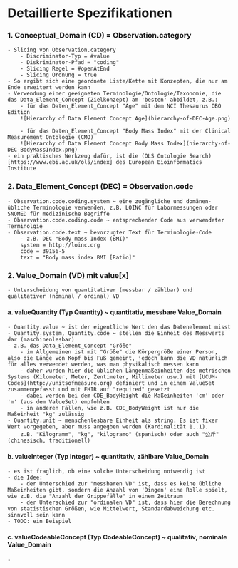 # Detaillierte Spezifikationen

### 1. Conceptual_Domain (CD) = Observation.category
    - Slicing von Observation.category
        - Discriminator-Typ = #value
        - Diskriminator-Pfad = "coding"
        - Slicing Regel = #openAtEnd
        - Slicing Ordnung = true
    - So ergibt sich eine geordnete Liste/Kette mit Konzepten, die nur am Ende erweitert werden kann
    - Verwendung einer geeigneten Terminologie/Ontologie/Taxonomie, die das Data_Element_Concept (Zielkonzept) am 'besten' abbildet, z.B.:
        - für das Daten_Element_Concept "Age" mit dem NCI Thesaurus OBO Edition
        ![Hierarchy of Data Element Concept Age](hierarchy-of-DEC-Age.png)

        - für das Daten_Element_Concept "Body Mass Index" mit der Clinical Measurement Ontologie (CMO)
        ![Hierarchy of Data Element Concept Body Mass Index](hierarchy-of-DEC-BodyMassIndex.png)
    - ein praktisches Werkzeug dafür, ist die (OLS Ontologie Search)[https://www.ebi.ac.uk/ols/index] des European Bioinformatics Institute

### 2. Data_Element_Concept (DEC) = Observation.code
    - Observation.code.coding.system ~ eine zugängliche und domänen-übliche Terminologie verwenden, z.B. LOINC für Labormessungen oder SNOMED für medizinische Begriffe
    - Observation.code.coding.code ~ entsprechender Code aus verwendeter Terminolgie
    - Observation.code.text ~ bevorzugter Text für Terminologie-Code
        - z.B. DEC "Body mass Index (BMI)"
        system = http://loinc.org
        code = 39156-5
        text = "Body mass index BMI [Ratio]"

### 2. Value_Domain (VD) mit value[x]
    - Unterscheidung von quantitativer (messbar / zählbar) und qualitativer (nominal / ordinal) VD

#### a. valueQuantity (Typ Quantity) ~ quantitativ, messbare Value_Domain
    - Quantity.value ~ ist der eigentliche Wert den das Datenelement misst
    - Quantity.system, Quantity.code ~ stellen die Einheit des Messwerts dar (maschinenlesbar)
    - z.B. das Data_Element_Concept "Größe"
        - im Allgemeinen ist mit "Größe" die Körpergröße einer Person, also die Länge von Kopf bis Fuß gemeint, jedoch kann die VD natürlich für alles verwendet werden, was man physikalisch messen kann
        - daher wurden hier die üblichen Längenmaßeinheiten des metrischen Systems (Kilometer, Meter, Zentimeter, Millimeter usw.) mit [UCUM-Codes](http://unitsofmeasure.org) definiert und in einem ValueSet zusammengefasst und mit FHIR auf "required" gesetzt
        - dabei werden bei dem CDE_BodyHeight die Maßeinheiten 'cm' oder 'm' (aus dem ValueSet) empfohlen 
        - in anderen Fällen, wie z.B. CDE_BodyWeight ist nur die Maßeinheit "kg" zulässig
    - Quantity.unit ~ menschenlesbare Einheit als string. Es ist fixer Wert vorgegeben, aber muss angegben werden (Kardinalität 1..1). 
        z.B. "Kilogramm", "kg", "kilogramo" (spanisch) oder auch "公斤" (chinesisch, traditionell)

#### b. valueInteger (Typ integer) ~ quantitativ, zählbare Value_Domain
    - es ist fraglich, ob eine solche Unterscheidung notwendig ist 
    - die Idee: 
        - der Unterschied zur "messbaren VD" ist, dass es keine übliche Maßeinheiten gibt, sondern die Anzahl von 'Dingen' eine Rolle spielt, wie z.B. die "Anzahl der Grippefälle" in einem Zeitraum
        - der Unterschied zur "ordinalen VD" ist, dass hier die Berechnung von statistischen Größen, wie Mittelwert, Standardabweichung etc. sinnvoll sein kann
    - TODO: ein Beispiel 

#### c. valueCodeableConcept (Typ CodeableConcept) ~ qualitativ, nominale Value_Domain
    -
